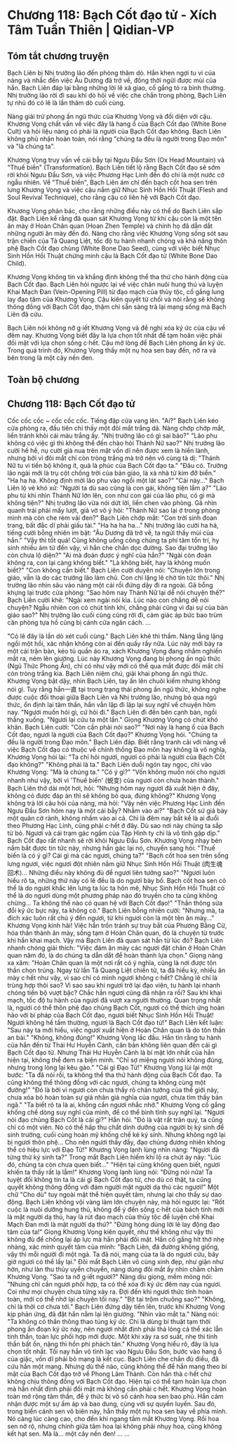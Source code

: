 # Chương 118: Bạch Cốt đạo tử - Xích Tâm Tuần Thiên | Qidian-VP

## Tóm tắt chương truyện

Bạch Liên bị Nhị trưởng lão đến phòng thăm dò. Hắn khen ngợi tu vi của nàng và nhắc đến việc Âu Dương đã trở về, đồng thời ngửi được mùi của hắn. Bạch Liên đáp lại bằng những lời lẽ xã giao, cố gắng tỏ ra bình thường. Nhị trưởng lão rời đi sau khi dò hỏi về việc che chắn trong phòng, Bạch Liên tự nhủ đó có lẽ là lần thăm dò cuối cùng.

Nàng giải trừ phong ấn ngũ thức của Khương Vọng và đối diện với cậu. Khương Vọng chất vấn về việc đây là hang ổ của Bạch Cốt đạo (White Bone Cult) và hỏi liệu nàng có phải là người của Bạch Cốt đạo không. Bạch Liên không phủ nhận hoàn toàn, nói rằng "chúng ta đều là người trong Đạo môn" và "là chúng ta".

Khương Vọng truy vấn về cái bẫy tại Ngưu Đầu Sơn (Ox Head Mountain) và "Thuế biến" (Transformation). Bạch Liên tiết lộ rằng Bạch Cốt đạo sẽ sớm rời khỏi Ngưu Đầu Sơn, và việc Phương Hạc Linh đến đó chỉ là một nước cờ ngẫu nhiên. Về "Thuế biến", Bạch Liên ám chỉ đến bạch cốt hoa sen trên lưng Khương Vọng và việc cậu nắm giữ Nhục Sinh Hồn Hồi Thuật (Flesh and Soul Revival Technique), cho rằng cậu có liên hệ với Bạch Cốt đạo.

Khương Vọng phản bác, cho rằng những điều này có thể do Bạch Liên sắp đặt. Bạch Liên kể rằng đã quan sát Khương Vọng từ khi cậu còn là một tên ăn mày ở Hoàn Chân quan (Hoan Zhen Temple) và chính họ đã dẫn dắt những người ăn mày đến đó. Nàng cho rằng việc Khương Vọng sống sót sau trận chiến của Tả Quang Liệt, tốc độ tu hành nhanh chóng và khả năng thôn phệ Bạch Cốt đạo chủng (White Bone Dao Seed), cùng với việc biết Nhục Sinh Hồn Hồi Thuật chứng minh cậu là Bạch Cốt đạo tử (White Bone Dao Child).

Khương Vọng không tin và khẳng định không thể tha thứ cho hành động của Bạch Cốt đạo. Bạch Liên hỏi ngược lại về việc chăn nuôi hung thú và luyện Khai Mạch Đan (Vein-Opening Pill) từ đạo mạch của thủy tộc, cố gắng lung lay đạo tâm của Khương Vọng. Cậu kiên quyết từ chối và nói rằng sẽ không thông đồng với Bạch Cốt đạo, thậm chí sẵn sàng trả lại mạng sống mà Bạch Liên đã cứu.

Bạch Liên nói không nỡ g·iết Khương Vọng và đề nghị xóa ký ức của cậu về đêm nay. Khương Vọng biết đây là lựa chọn tốt nhất để tạm hoãn việc phải đối mặt với lựa chọn sống c·hết. Cậu mở lòng để Bạch Liên phong ấn ký ức. Trong quá trình đó, Khương Vọng thấy một nụ hoa sen bay đến, nở ra và bên trong là một cây nến đen.

## Toàn bộ chương

## Chương 118: Bạch Cốt đạo tử

Cốc cốc cốc ~ cốc cốc cốc.
Tiếng đập cửa vang lên.
"Ai?"
Bạch Liên kéo cửa phòng ra, đầu tiên chỉ thấy một đôi mắt trắng dã.
Nàng chớp chớp mắt, liền tránh khỏi cái màu trắng ấy. "Nhị trưởng lão có gì sai bảo?"
"Lão phu không có việc gì thì không thể đến chào hỏi Thánh Nữ sao?" Nhị trưởng lão cười hề hề, nụ cười già nua trên mặt vốn dĩ nên được xem là hiền lành, nhưng bởi vì đôi mắt chỉ còn tròng trắng mà trở nên vô cùng tà dị: "Thánh Nữ tu vi tiến bộ không ít, quả là phúc của Bạch Cốt đạo ta."
"Đâu có. Trưởng lão ngài mới là trụ cột chống trời của bản giáo, là xà nhà tử kim đỡ biển."
"Ha ha ha. Không định mời lão phu vào ngồi một lát sao?"
"Cái này..." Bạch Liên lộ vẻ khó xử: "Người ta dù sao cũng là con gái, không tiện lắm ạ?"
"Lão phu từ khi nhìn Thánh Nữ lớn lên, con như con gái của lão phu, có gì mà không tiện?" Nhị trưởng lão vừa nói dứt lời, liền chen vào phòng.
Gã nhìn quanh trái phải mấy lượt, giả vờ vô ý hỏi: "Thánh Nữ sao lại ở trong phòng mình mà còn che rèm vải đen?"
Bạch Liên chớp mắt: "Con trời sinh đoan trang, bất đắc dĩ phải giấu tài."
"Ha ha ha ha..." Nhị trưởng lão cười ha hả, tiếng cười bỗng nhiên im bặt: "Âu Dương đã trở về, ta ngửi thấy mùi của hắn."
"Vậy thì tốt quá! Cũng không uổng công chúng ta phí tâm tổn trí, hy sinh nhiều ám tử đến vậy, vì hắn che chắn dọc đường. Sao đại trưởng lão còn chưa lộ diện?"
"Ai mà đoán được ý nghĩ của hắn?"
"Ngài còn đoán không ra, con lại càng không biết."
"Là không biết, hay là không muốn biết?"
"Con không cần biết." Bạch Liên cười duyên nói: "Chuyện lớn trong giáo, vẫn là do các trưởng lão làm chủ. Con chỉ lặng lẽ chờ tin tức thôi."
Nhị trưởng lão nhìn sâu vào nàng một cái rồi đứng dậy đi ra ngoài.
Gã bỗng khựng lại trước cửa phòng: "Sao hôm nay Thánh Nữ lại dễ nói chuyện thế?"
Bạch Liên cười khẽ: "Ngài xem ngài nói kìa. Lúc nào con chẳng dễ nói chuyện? Ngẫu nhiên con có chút tính khí, chẳng phải cũng vì đại sự của bản giáo sao?"
Nhị trưởng lão cuối cùng cũng rời đi, cảm giác áp bức bao trùm căn phòng tựa hồ cũng bị cánh cửa ngăn cách.
...

"Có lẽ đây là lần dò xét cuối cùng."
Bạch Liên khẽ thì thầm.
Nàng lẳng lặng ngồi một hồi, xác nhận không còn ai đến quấy rầy nữa. Lúc này mới bày ra một cái trận bàn, kéo tủ quần áo ra, xách Khương Vọng đang nhắm nghiền mắt ra, ném lên giường.
Lúc này Khương Vọng đang bị phong ấn ngũ thức (Ngũ Thức Phong Ấn), chỉ có như vậy mới có thể qua mắt được đôi mắt chỉ còn tròng trắng kia.
Bạch Liên niệm chú, giải khai phong ấn ngũ thức.
Khương Vọng bật dậy, nhìn Bạch Liên, tay ấn lên chuôi kiếm nhưng không nói gì.
Tuy rằng hắn一直 tại trong trạng thái phong ấn ngũ thức, không nghe được cuộc đối thoại giữa Bạch Liên và Nhị trưởng lão, nhưng bỏ qua ngũ thức, ổn định lại tâm thần, hắn vẫn lặp đi lặp lại suy nghĩ về chuyện hôm nay.
"Ngươi muốn hỏi gì, cứ hỏi đi." Bạch Liên đi đến bên cạnh bàn, ngồi thẳng xuống.
"Ngươi lại cứu ta một lần." Giọng Khương Vọng có chút khó khăn.
Bạch Liên cười: "Còn cần phải nói sao?"
"Nơi này là hang ổ của Bạch Cốt đạo, ngươi là người của Bạch Cốt đạo?" Khương Vọng hỏi.
"Chúng ta đều là người trong Đạo môn." Bạch Liên đáp.
Biết rằng tranh cãi với nàng về việc Bạch Cốt đạo có thuộc về chính thống Đạo môn hay không là vô nghĩa, Khương Vọng hỏi lại: "Ta chỉ hỏi ngươi, ngươi có phải là người của Bạch Cốt đạo không?"
"Không phải là ta." Bạch Liên duỗi ngón tay ngọc, chỉ vào Khương Vọng: "Mà là chúng ta."
"Có ý gì?"
"Vốn không muốn nói cho ngươi nhanh như vậy, bởi vì 'Thuế biến' (蜕变) của ngươi còn chưa hoàn thành." Bạch Liên thở dài một hơi, hỏi: "Nhưng hôm nay ngươi đã xuất hiện ở đây, không có được đáp án thì sẽ không bỏ qua, đúng không?"
Khương Vọng không trả lời câu hỏi của nàng, mà hỏi: "Vậy nên việc Phương Hạc Linh đến Ngưu Đầu Sơn hôm nay là một cái bẫy? Nhắm vào ai?"
"Bạch Cốt sứ giả bày một quân cờ rảnh, không nhắm vào ai cả. Chỉ là đêm nay bất kể là ai đuổi theo Phương Hạc Linh, cũng phải c·hết ở đây. Dù sao nơi này chúng ta sắp từ bỏ. Ngươi và cái trạm gác ngầm của Tập Hình ty chỉ là vô tình gặp dịp."
Bạch Cốt đạo rất nhanh sẽ rời khỏi Ngưu Đầu Sơn.
Khương Vọng nhạy bén nắm bắt được tin tức này, nhưng hắn gác lại nó, chuyển sang hỏi: "Thuế biến là có ý gì? Cái gì mà các ngươi, chúng ta?"
"Bạch cốt hoa sen trên sống lưng ngươi, việc ngươi đột nhiên nắm giữ Nhục Sinh Hồn Hồi Thuật (肉生魂回术)... Những điều này không đủ để ngươi liên tưởng sao?"
"Ngươi luôn hiểu rõ ta, những thứ này có lẽ đều là do ngươi bày bố. Bạch cốt hoa sen có thể là do ngươi khắc lên lưng ta lúc ta hôn mê, Nhục Sinh Hồn Hồi Thuật có thể là do ngươi dùng một phương pháp nào đó truyền cho ta cũng không chừng... Ta không thể nào có quan hệ với Bạch Cốt đạo!"
"Thần thông sửa đổi ký ức bực này, ta không có." Bạch Liên bỗng nhiên cười: "Nhưng mà, ta đích xác luôn rất chú ý đến ngươi, từ khi ngươi còn là một tên ăn mày..."
Khương Vọng kinh hãi!
Việc hắn trốn tránh sự truy bắt của Phương Bằng Cử, hóa thân thành ăn mày, sống tạm ở Hoàn Chân quan, đó là chuyện từ trước khi hắn khai mạch. Vậy mà Bạch Liên đã quan sát hắn từ lúc đó?
Bạch Liên nhanh chóng giải thích: "Việc đám ăn mày các ngươi đặt chân ở Hoàn Chân quan năm đó, là do chúng ta dẫn dắt để hoàn thành lựa chọn."
Giọng nàng xa xăm: "Hoàn Chân quan là một nơi rất có ý nghĩa, cũng là nơi được tôn thần chọn trúng. Ngay từ lần Tả Quang Liệt chiến tử, ta đã hiếu kỳ, nhiều ăn mày c·hết như vậy, vì sao chỉ có mình ngươi không c·hết? Chẳng lẽ chỉ là trùng hợp thôi sao?
Vì sao sau khi ngươi trở lại đạo viện, tu hành lại nhanh chóng tiến bộ vượt bậc?
Chắc hẳn ngươi cũng đã nhận ra rồi?
Sau khi khai mạch, tốc độ tu hành của ngươi đã vượt xa người thường.
Quan trọng nhất là, ngươi có thể thôn phệ đạo chủng Bạch Cốt, ngươi có thể thích ứng hoàn hảo với bí pháp của Bạch Cốt đạo, ngươi biết Nhục Sinh Hồn Hồi Thuật! Ngươi không hề tầm thường, ngươi là Bạch Cốt đạo tử!"
Bạch Liên kết luận: "Sau này ta mới hiểu, việc ngươi xuất hiện ở Hoàn Chân quan là do tôn thần an bài."
"Không, không đúng!" Khương Vọng lắc đầu. Hắn tin rằng tu hành của hắn đến từ Thái Hư Huyễn Cảnh, căn bản không liên quan đến cái gì Bạch Cốt đạo tử. Nhưng Thái Hư Huyễn Cảnh là bí mật lớn nhất của hắn hiện tại, không thể đem ra biện minh.
"Chỉ sợ miệng ngươi nói không đúng, nhưng trong lòng lại kêu gào."
"Cái gì Đạo Tử!" Khương Vọng lùi lại một bước: "Ta đã nói rồi, ta không thể tha thứ hành động của Bạch Cốt đạo. Ta cũng không thể thông đồng với các ngươi, chúng ta không cùng một đường!"
"Đó là bởi vì ngươi còn chưa thấy rõ chân tướng của thế giới này, chưa xóa bỏ hoàn toàn sự giả nhân giả nghĩa của ngươi, chưa tìm thấy bản ngã."
"Ta biết rõ ta là ai, không cần ngươi nhắc nhở." Khương Vọng cố gắng khống chế dòng suy nghĩ của mình, để có thể bình tĩnh suy nghĩ lại.
"Ngươi nói đạo chủng Bạch Cốt là cái gì?" Hắn hỏi.
"Đó là vật rất trân quý, ta cũng chỉ có một viên. Nó có thể hấp thu chất dinh dưỡng của người bị ký sinh để sinh trưởng, cuối cùng hoàn mỹ khống chế kẻ ký sinh. Nhưng không ngờ lại bị ngươi thôn phệ... Cho nên ngươi thấy đấy, đạo chủng đương nhiên không thể có hiệu lực với Đạo Tử!"
Khương Vọng lạnh lùng nhìn nàng: "Ngươi đã từng thử ký sinh ta?"
Trong mắt Bạch Liên hiếm khi lộ ra chút áy náy: "Lúc đó, chúng ta còn chưa quen biết..."
"Hiện tại cũng không quen biết, ngươi khiến ta thấy rất lạ lẫm!" Khương Vọng lạnh lùng nói: "Đừng nói nữa! Ta tuyệt đối không tin ta là cái gì Bạch Cốt đạo tử, cho dù có thật, ta cũng quyết không thông đồng với đám người mặt người dạ thú các ngươi!"
Một chữ "Cho dù" tuy ngoài mặt thể hiện quyết tâm, nhưng lại cho thấy sự dao động.
Bạch Liên không vội vàng làm lớn chuyện này, mà hỏi ngược lại: "Rốt cuộc là nuôi dưỡng hung thú, không để ý đến sống c·hết của bách tính mới là mặt người dạ thú, hay là rút đạo mạch của thủy tộc để luyện chế Khai Mạch Đan mới là mặt người dạ thú?"
"Đừng hòng dùng lời lẽ lay động đạo tâm của ta!" Giọng Khương Vọng kiên quyết, như thể không như vậy thì không đủ để chống lại áp lực mà hắn phải đối mặt.
Hắn cố gắng hít thở nhẹ nhàng, xác minh quyết tâm của mình: "Bạch Liên, đã đường không giống, vậy thì mỗi người đi một ngả. Ta đã nói, mạng của ta là do ngươi cứu, bây giờ ngươi có thể lấy lại."
Đôi mắt Bạch Liên vô cùng xinh đẹp, như giận như hờn, như làn thu thủy uyển chuyển, nàng dùng đôi mắt ấy nhìn chằm chằm Khương Vọng.
"Sao ta nỡ g·iết ngươi?" Nàng dịu giọng, mềm mỏng nói: "Nhưng chỉ cần ngươi phối hợp, ta có thể xóa đi ký ức đêm nay của ngươi. Coi như mọi chuyện chưa từng xảy ra. Đợi đến khi ngươi thức tỉnh hoàn toàn, mới có thể nhớ lại chuyện tối nay."
"Bịt tai trộm chuông sao?"
"Không, chỉ là thời cơ chưa tới."
Bạch Liên đứng dậy tiến lên, trước khi Khương Vọng kịp phản ứng, đã đặt hắn nằm lại lên giường.
"Nhìn vào mắt ta." Nàng nói: "Ta không có thần thông thao túng ký ức. Chỉ là dùng bí thuật tạm thời phong ấn đoạn ký ức này, nên ngươi nhất định phải thả lỏng cả thể xác lẫn tinh thần, toàn lực phối hợp mới được. Một khi xảy ra sơ suất, nhẹ thì tinh thần bất ổn, nặng thì hồn phi phách tán."
Khương Vọng hiểu rõ, đây là lựa chọn tốt nhất.
Tối nay hắn vô tình lạc vào Ngưu Đầu Sơn, bước vào hang ổ của giặc, vốn dĩ phải bỏ mạng là kết cục.
Bạch Liên che chắn đủ điều, đã cứu hắn một mạng. Nhưng dù thế nào, cũng không thể để hắn mang theo bí mật của Bạch Cốt đạo trở về Phong Lâm Thành.
Còn hắn thà c·hết chứ không chịu thông đồng với Bạch Cốt đạo.
Hiện tại có thể tạm hoãn lựa chọn mà hắn nhất định phải đối mặt mà không cần phải c·hết.
Khương Vọng hoàn toàn mở rộng tâm thần, để ý thức bị vô số cánh hoa sen bao phủ.
Hắn cảm nhận được một sự ấm áp và bao dung, cùng với sự quyến luyến.
Sau đó, trong biển cánh sen vô biên này, hắn thấy một nụ hoa sen bay về phía mình.
Nó càng lúc càng cao, cho đến khi ngang tầm mắt Khương Vọng.
Rồi hoa sen nở rộ, nhưng chính giữa tâm hoa lại không phải nhụy hoa, cũng không kết hạt sen.
Mà là... một cây nến đen!
...
...